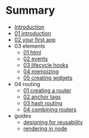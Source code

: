 # Summary

* [Introduction](01_introduction.md)
* [01 introduction](01_introduction.md)
* [02 your first app](02_your_first_app.md)
* 03 elements
   * [01 html](03_elements/01_html.md)
   * [02 events](03_elements/02_events.md)
   * [03 lifecycle hooks](03_elements/03_lifecycle_hooks.md)
   * [04 memoizing](03_elements/04_memoizing.md)
   * [05 creating widgets](03_elements/05_creating_widgets.md)
* 04 routing
   * [01 creating a router](04_routing/01_creating_a_router.md)
   * [02 anchor tags](04_routing/02_anchor_tags.md)
   * [03 hash routing](04_routing/03_hash_routing.md)
   * [04 combining routers](04_routing/04_combining_routers.md)
* guides
   * [designing for reusability](guides/designing-for-reusability.md)
   * [rendering in node](guides/rendering-in-node.md)

